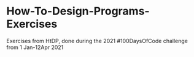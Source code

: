 # How-To-Design-Programs-Exercises
Exercises from HtDP, done during the 2021 #100DaysOfCode challenge from 1 Jan-12Apr 2021
